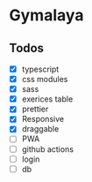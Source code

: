 # Gymalaya

## Todos

- [x] typescript
- [x] css modules
- [x] sass
- [x] exerices table
- [x] prettier
- [x] Responsive
- [x] draggable
- [ ] PWA
- [ ] github actions
- [ ] login
- [ ] db

